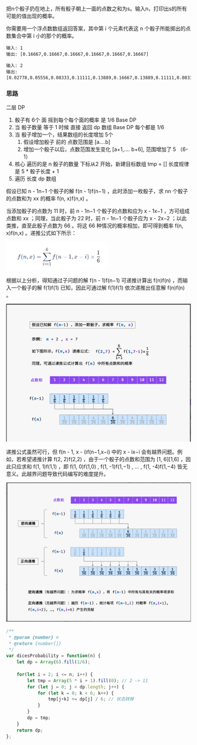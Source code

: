 把n个骰子扔在地上，所有骰子朝上一面的点数之和为s。输入n，打印出s的所有可能的值出现的概率。


你需要用一个浮点数数组返回答案，其中第 i 个元素代表这 n 个骰子所能掷出的点数集合中第 i 小的那个的概率。

```
输入: 1
输出: [0.16667,0.16667,0.16667,0.16667,0.16667,0.16667]
```

```
输入: 2
输出: [0.02778,0.05556,0.08333,0.11111,0.13889,0.16667,0.13889,0.11111,0.08333,0.05556,0.02778]
```

### 思路

二层 DP

1. 骰子有 6个 面 摇到每个每个面的概率 是 1/6 Base DP
2. 当 骰子数量 等于 1 时候 直接 返回 dp 数组 Base DP 每个都是 1/6
3. 当 骰子增加一个，结果数组的长度增加 5个
   1. 假设增加骰子 前的 点数范围是 [a....b]
   2. 增加一个骰子以后，点数范围发生变化 [a+1,.... b+6], 范围增加了 5 （6-1）
4. 核心 遍历的是 n 骰子的数量  下标从2 开始，新建目标数组 tmp = [] 长度规律是 5 * 骰子长度 + 1
5. 遍历 长度 dp 数组

假设已知 n - 1n−1 个骰子的解 f(n - 1)f(n−1) ，此时添加一枚骰子，求 nn 个骰子的点数和为 xx 的概率 f(n, x)f(n,x) 。

当添加骰子的点数为 11 时，前 n - 1n−1 个骰子的点数和应为 x - 1x−1 ，方可组成点数和 xx ；同理，当此骰子为 22 时，前 n - 1n−1 个骰子应为 x - 2x−2 ；以此类推，直至此骰子点数为 66 。将这 66 种情况的概率相加，即可得到概率 f(n, x)f(n,x) 。递推公式如下所示：

![img.png](img.png)

根据以上分析，得知通过子问题的解 f(n - 1)f(n−1) 可递推计算出 f(n)f(n) ，而输入一个骰子的解 f(1)f(1) 已知，因此可通过解 f(1)f(1) 依次递推出任意解 f(n)f(n) 。

![img_2.png](img_2.png)

递推公式虽然可行，但 f(n - 1, x - i)f(n−1,x−i) 中的 x - ix−i 会有越界问题。例如，若希望递推计算 f(2, 2)f(2,2) ，由于一个骰子的点数和范围为 [1, 6][1,6] ，因此只应求和 f(1, 1)f(1,1) ，即 f(1, 0)f(1,0) , f(1, -1)f(1,−1) , ... , f(1, -4)f(1,−4) 皆无意义。此越界问题导致代码编写的难度提升。

![img_1.png](img_1.png)

```js
/**
 * @param {number} n
 * @return {number[]}
 */
var dicesProbability = function(n) {
    let dp = Array(6).fill(1/6);
    
    for(let i = 2; i <= n; i++) {
        let tmp = Array(5 * i + 1).fill(0); // 2 -> 11
        for (let j = 0; j < dp.length; j++) {
            for (let k = 0; k < 6; k++) {
                tmp[j+k] += dp[j] / 6; // 状态转移
            }
        }
        dp = tmp;
    }
    return dp;
};
```